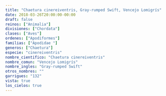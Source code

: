 ```yaml
---
title: "Chaetura cinereiventris, Gray-rumped Swift, Vencejo Lomigrís"
date: 2018-03-26T20:00:00-00:00
draft: false
reinos: ["Animalia"]
divisiones: ["Chordata"]
clases: ["Aves"]
ordenes: ["Apodiformes"]
familias: ["Apodidae "]
generos: ["Chaetura"]
especie: "cinereiventris"
nombre_cientifico: "Chaetura cinereiventris"
nombre_comun: "Vencejo Lomigrís"
nombre_ingles: "Gray-rumped Swift"
otros_nombres: ""
garrigues: "132"
vista: true
los_cielos: true
---
```

